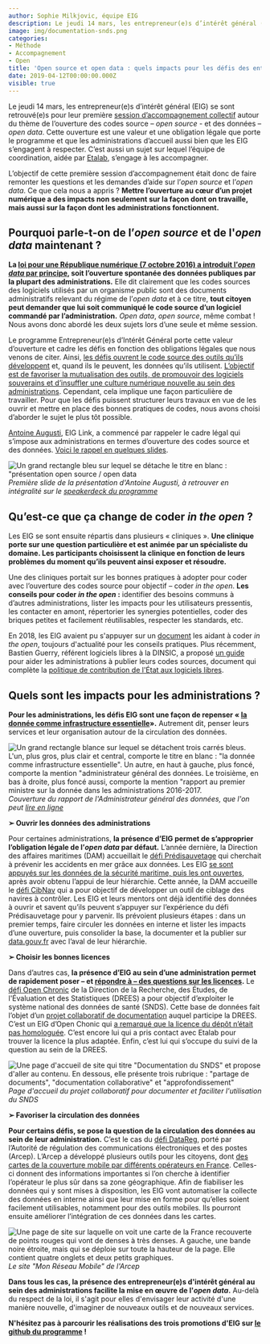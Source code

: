 ```yaml
---
author: Sophie Milkjovic, équipe EIG
description: Le jeudi 14 mars, les entrepreneur(e)s d’intérêt général (EIG) se sont retrouvés pour leur première session d’accompagnement collectif autour du thème de l’ouverture des codes source – « open source » -  et des données – « open data ». Voici pourquoi on en parle et ce que cela change quand on mène un projet numérique porté au sein d'une administration.
image: img/documentation-snds.png
categories:
- Méthode
- Accompagnement
- Open
title: 'Open source et open data : quels impacts pour les défis des entrepreneur(e)s d''intérêt général ?'
date: 2019-04-12T00:00:00.000Z
visible: true
---
```


Le jeudi 14 mars, les entrepreneur(e)s d’intérêt général (EIG) se sont retrouvé(e)s pour leur première [session d’accompagnement collectif](/equipe) autour du thème de l’ouverture des codes source – *open source* -  et des données – *open data*. Cette ouverture est une valeur et une obligation légale que porte le programme et que les administrations d’accueil aussi bien que les EIG s’engagent à respecter. C’est aussi un sujet sur lequel l’équipe de coordination, aidée par [Etalab](https://www.etalab.gouv.fr/), s’engage à les accompagner. 

L’objectif de cette première session d’accompagnement était donc de faire remonter les questions et les demandes d’aide sur l’*open source* et l’*open data*. Ce que cela nous a appris ? **Mettre l’ouverture au cœur d’un projet numérique a des impacts non seulement sur la façon dont on travaille, mais aussi sur la façon dont les administrations fonctionnent.**


## Pourquoi parle-t-on de l’*open source* et de l'*open data* maintenant ?


**La [loi pour une République numérique (7 octobre 2016) a introduit l’*open data* par principe](https://www.etalab.gouv.fr/comment-etalab-aide-les-administrations-a-ouvrir-leurs-donnees), soit l’ouverture spontanée des données publiques par la plupart des administrations.** Elle dit clairement que les codes sources des logiciels utilisés par un organisme public sont des documents administratifs relevant du régime de l’*open data* et à ce titre, **tout citoyen peut demander que lui soit communiqué le code source d’un logiciel commandé par l’administration.** *Open data*, *open source*, même combat ! Nous avons donc abordé les deux sujets lors d’une seule et même session. 

Le programme Entrepreneur(e)s d’Intérêt Général porte cette valeur d’ouverture et cadre les défis en fonction des obligations légales que nous venons de citer. Ainsi, [les défis ouvrent le code source des outils qu’ils développent](/blog/administrations-eig-et-logiciel-libre/) et, quand ils le peuvent, les données qu’ils utilisent. [L’objectif est de favoriser la mutualisation des outils, de promouvoir des logiciels souverains et d’insuffler une culture numérique nouvelle au sein des administrations](https://www.ccomptes.fr/sites/default/files/2018-01/04-Amplifier-modernisation-numerique-Etat-Tome-1.pdf). Cependant, cela implique une façon particulière de travailler. Pour que les défis puissent structurer leurs travaux en vue de les ouvrir et mettre en place des bonnes pratiques de codes, nous avons choisi d’aborder le sujet le plus tôt possible. 

[Antoine Augusti](/personnes/antoine-augusti/), EIG Link, a commencé par rappeler le cadre légal qui s’impose aux administrations en termes d’ouverture des codes source et des données. [Voici le rappel en quelques slides](https://speakerdeck.com/eig2018/open-data). 

![Un grand rectangle bleu sur lequel se détache le titre en blanc : "présentation open source / open data](/img/presentation-open-antoine-augusti.png)
_Première slide de la présentation d'Antoine Augusti, à retrouver en intégralité sur le [speakerdeck du programme](https://speakerdeck.com/eig2018/)_

## Qu’est-ce que ça change de coder *in the open* ?


Les EIG se sont ensuite répartis dans plusieurs « cliniques ». **Une clinique porte sur une question particulière et est animée par un spécialiste du domaine. Les participants choisissent la clinique en fonction de leurs problèmes du moment qu’ils peuvent ainsi exposer et résoudre.** 

Une des cliniques portait sur les bonnes pratiques à adopter pour coder avec l’ouverture des codes source pour objectif – coder *in the open*. **Les conseils pour coder *in the open* :** identifier des besoins communs à d’autres administrations, lister les impacts pour les utilisateurs pressentis, les contacter en amont, répertorier les synergies potentielles, coder des briques petites et facilement réutilisables, respecter les standards, etc.

En 2018, les EIG avaient pu s'appuyer sur un [document](https://github.com/entrepreneur-interet-general/eig-link/blob/master/opensource.md) les aidant à coder *in the open*, toujours d'actualité pour les conseils pratiques.  Plus récemment, Bastien Guerry, référent logiciels libres à la DINSIC, a proposé [un guide](https://github.com/etalab/ouverture-des-codes-sources-publics) pour aider les administrations à publier leurs codes sources, document qui complète la [politique de contribution de l'État aux logiciels libres](https://www.numerique.gouv.fr/publications/politique-logiciel-libre/).


## Quels sont les impacts pour les administrations ? 


**Pour les administrations, les défis EIG sont une façon de repenser « [la donnée comme infrastructure essentielle](https://www.etalab.gouv.fr/rapport-2016-1017-de-ladministrateur-general-des-donnees-la-donnee-comme-infrastructure-essentielle)».** Autrement dit, penser leurs services et leur organisation autour de la circulation des données. 

![Un grand rectangle blance sur lequel se détachent trois carrés bleus. L'un, plus gros, plus clair et central, comporte le titre en blanc : "la donnée comme infrastructure essentielle". Un autre, en haut à gauche, plus foncé, comporte la mention "administrateur général des données. Le troisième, en bas à droite, plus foncé aussi, comporte la mention "rapport au premier ministre sur la donnée dans les administrations 2016-2017.](/img/rapport-agd.png)
_Couverture du rapport de l'Administrateur général des données, que l'on peut [lire en ligne](https://www.etalab.gouv.fr/wp-content/uploads/2018/04/RapportAGD_2016-2017_web.pdf)_

**➢	Ouvrir les données des administrations**

Pour certaines administrations, **la présence d’EIG permet de s’approprier l’obligation légale de l’*open data* par défaut.** L’année dernière, la Direction des affaires maritimes (DAM) accueillait le [défi Prédisauvetage](/defis/predisauvetage/) qui cherchait à prévenir les accidents en mer grâce aux données. Les EIG [se sont appuyés sur les données de la sécurité maritime, puis les ont ouvertes](https://www.data.gouv.fr/fr/datasets/operations-coordonnees-par-les-cross/), après avoir obtenu l’appui de leur hiérarchie. Cette année, la DAM accueille le [défi CibNav](/defis/cibnav/) qui a pour objectif de développer un outil de ciblage des navires à contrôler. Les EIG et leurs mentors ont déjà identifié des données à ouvrir et savent qu’ils peuvent s’appuyer sur l’expérience du défi Prédisauvetage pour y parvenir. Ils prévoient plusieurs étapes : dans un premier temps, faire circuler les données en interne et lister les impacts d’une ouverture, puis consolider la base, la documenter et la publier sur [data.gouv.fr](https://www.data.gouv.fr/) avec l’aval de leur hiérarchie. 

**➢	Choisir les bonnes licences**

Dans d’autres cas, **la présence d’EIG au sein d’une administration permet de rapidement poser – et [répondre à – des questions sur les licences](/blog/atelier-ouverture-logiciel-libre/).** Le [défi Open Chronic](/defis/open-chronic/) de la Direction de la Recherche, des Études, de l'Évaluation et des Statistiques (DREES) a pour objectif d’exploiter le système national des données de santé (SNDS). Cette base de données fait l’objet d’un [projet collaboratif de documentation](https://github.com/indsante/Documentation-SNDS) auquel participe la DREES. C’est un EIG d’Open Chonic qui [a remarqué que la licence du dépôt n’était pas homologuée](https://github.com/indsante/Documentation-SNDS/issues/3). C’est encore lui qui a pris contact avec Etalab pour trouver la licence la plus adaptée. Enfin, c’est lui qui s’occupe du suivi de la question au sein de la DREES. 

![Une page d'accueil de site qui titre "Documentation du SNDS" et propose d'aller au contenu. En dessous, elle présente trois rubrique : "partage de documents", "documentation collaborative" et "approfondissement"](/img/documentation-snds.png)
_Page d'accueil du projet collaboratif pour documenter et faciliter l'utilisation du SNDS_

**➢	Favoriser la circulation des données**

**Pour certains défis, se pose la question de la circulation des données au sein de leur administration.** C’est le cas du [défi DataReg](/defis/datareg/), porté par l’Autorité de régulation des communications électroniques et des postes (Arcep). L’Arcep a développé plusieurs outils pour les citoyens, dont [des cartes de la couverture mobile par différents opérateurs en France](https://www.monreseaumobile.fr/). Celles-ci donnent des informations importantes si l’on cherche à identifier l’opérateur le plus sûr dans sa zone géographique. Afin de fiabiliser les données qui y sont mises à disposition, les EIG vont automatiser la collecte des données en interne ainsi que leur mise en forme pour qu’elles soient facilement utilisables, notamment pour des outils mobiles. Ils pourront ensuite améliorer l’intégration de ces données dans les cartes. 

![Une page de site sur laquelle on voit une carte de la France recouverte de points rouges qui vont de denses à très denses. A gauche, une bande noire étroite, mais qui se déploie sur toute la hauteur de la page. Elle contient quatre onglets et deux petits graphiques.](/img/mon-reseau-mobile.png)
_Le site "Mon Réseau Mobile" de l'Arcep_

**Dans tous les cas, la présence des entrepreneur(e)s d'intérêt général au sein des administrations facilite la mise en œuvre de l'*open data*.** Au-delà du respect de la loi, il s'agit pour elles d'envisager leur activité d'une manière nouvelle, d'imaginer de nouveaux outils et de nouveaux services. 

**N'hésitez pas à parcourir les réalisations des trois promotions d'EIG sur [le github du programme](https://github.com/entrepreneur-interet-generalhttps://github.com/entrepreneur-interet-general) !**
